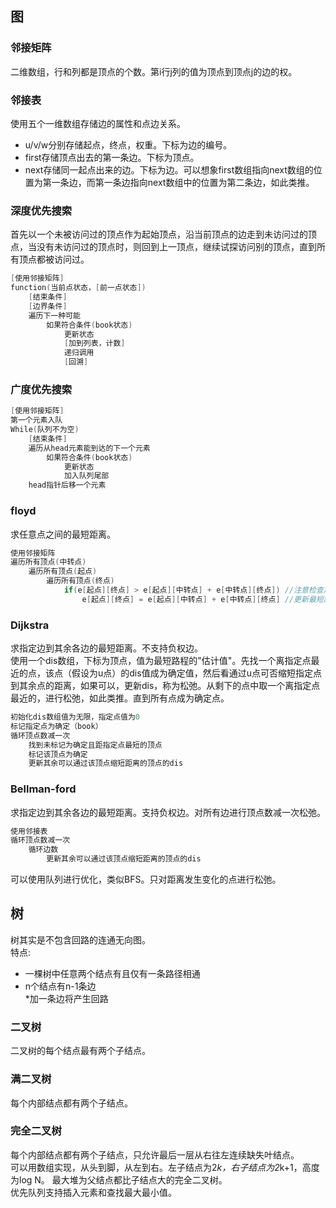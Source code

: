 ## 图
### 邻接矩阵
二维数组，行和列都是顶点的个数。第i行j列的值为顶点到顶点j的边的权。

### 邻接表
使用五个一维数组存储边的属性和点边关系。
* u/v/w分别存储起点，终点，权重。下标为边的编号。  
* first存储顶点出去的第一条边。下标为顶点。  
* next存储同一起点出来的边。下标为边。可以想象first数组指向next数组的位置为第一条边，而第一条边指向next数组中的位置为第二条边，如此类推。  

### 深度优先搜索
首先以一个未被访问过的顶点作为起始顶点，沿当前顶点的边走到未访问过的顶点，当没有未访问过的顶点时，则回到上一顶点，继续试探访问别的顶点，直到所有顶点都被访问过。
```C
[使用邻接矩阵]
function(当前点状态，[前一点状态])
    [结束条件]
    [边界条件]
    遍历下一种可能
        如果符合条件(book状态)
            更新状态
            [加到列表，计数]
            递归调用
            [回溯]
```

### 广度优先搜索
```C
[使用邻接矩阵]
第一个元素入队
While(队列不为空)
    [结束条件]
    遍历从head元素能到达的下一个元素
        如果符合条件(book状态)
            更新状态
            加入队列尾部
    head指针后移一个元素
```

### floyd
求任意点之间的最短距离。  
```C
使用邻接矩阵
遍历所有顶点(中转点)
    遍历所有顶点(起点)
        遍历所有顶点(终点)
            if(e[起点][终点] > e[起点][中转点] + e[中转点][终点]) //注意检查加法溢出
                e[起点][终点] = e[起点][中转点] + e[中转点][终点] //更新最短距离
```

### Dijkstra
求指定边到其余各边的最短距离。不支持负权边。  
使用一个dis数组，下标为顶点，值为最短路程的"估计值"。先找一个离指定点最近的点，该点（假设为u点）的dis值成为确定值，然后看通过u点可否缩短指定点到其余点的距离，如果可以，更新dis，称为松弛。从剩下的点中取一个离指定点最近的，进行松弛，如此类推。直到所有点成为确定点。  
```C
初始化dis数组值为无限，指定点值为0
标记指定点为确定（book）
循环顶点数减一次
    找到未标记为确定且距指定点最短的顶点
    标记该顶点为确定
    更新其余可以通过该顶点缩短距离的顶点的dis
```

### Bellman-ford
求指定边到其余各边的最短距离。支持负权边。对所有边进行顶点数减一次松弛。
```C
使用邻接表
循环顶点数减一次
    循环边数
        更新其余可以通过该顶点缩短距离的顶点的dis
```
可以使用队列进行优化，类似BFS。只对距离发生变化的点进行松弛。  

## 树
树其实是不包含回路的连通无向图。  
特点:  
* 一棵树中任意两个结点有且仅有一条路径相通   
* n个结点有n-1条边   
*加一条边将产生回路   

### 二叉树
二叉树的每个结点最有两个子结点。   

### 满二叉树
每个内部结点都有两个子结点。   

### 完全二叉树
每个内部结点都有两个子结点，只允许最后一层从右往左连续缺失叶结点。  
可以用数组实现，从头到脚，从左到右。左子结点为2*k，右子结点为2*k+1，高度为log N。
最大堆为父结点都比子结点大的完全二叉树。  
优先队列支持插入元素和查找最大最小值。  
